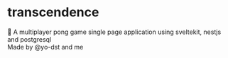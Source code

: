 # transcendence

🏓 A multiplayer pong game single page application using sveltekit, nestjs and postgresql  
Made by @yo-dst and me
